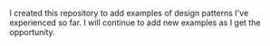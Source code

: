 I created this repository to add examples of design patterns I've experienced so far. I will continue to add new examples as I get the opportunity.
